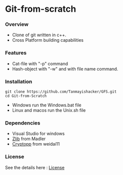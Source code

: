 # Git-from-scratch

### Overview
- Clone of git written in c++.
- Cross Platform building capabilities 

### Features
- Cat-file with "-p" command
- Hash-object with "-w" and with file name command.

### Installation

```Shell
git clone https://github.com/Tanmayishacker/GFS.git
cd Git-from-Scratch
```

- Windows run the Windows.bat file
- Linux and macos run the Unix.sh file

### Dependencies
- Visual Studio for windows
- [Zlib](https://github.com/madler/zlib) from Madler
- [Cryptopp](https://github.com/weidai11/cryptopp) from weidai11

### License

See the details here : [License](https://www.apache.org/licenses/LICENSE-2.0.txt)